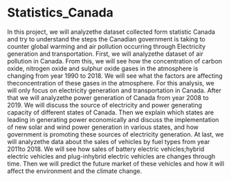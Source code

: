 # Statistics_Canada
In  this  project,  we  will analyzethe  dataset collected  form  statistic  Canada  and  try  to understand the steps the Canadian government   is   taking   to   counter   global warming and air pollution occurring through Electricity generation and transportation. First,  we  will analyzethe  dataset  of  air pollution  in  Canada.  From  this,  we  will  see how   the   concentration   of   carbon   oxide, nitrogen oxide and sulphur oxide gases in the atmosphere  is  changing  from  year  1990  to 2018.   We   will   see   what   the   factors   are affecting  theconcentration  of  these  gases  in the  atmosphere.  For  this  analysis,  we  will only   focus   on   electricity   generation   and transportation in Canada. After   that   we   will analyzethe   power generation  of  Canada  from  year  2008  to 2019.    We    will    discuss    the    source    of electricity  and  power  generating  capacity  of different  states  of  Canada.  Then  we  explain which states are leading in generating power economically and discuss the implementation of  new  solar  and  wind  power  generation  in various   states,   and   how   government   is promoting    these    sources    of    electricity generation. At  last,  we  will analyzethe  data  about  the sales of vehicles by fuel types from year 2011to  2018.  We  will  see  how  sales  of  battery electric vehicles;hybrid electric vehicles and plug-inhybrid  electric  vehicles  are  changes through time. Then we will predict the future market of these vehicles and how it will affect the environment and the climate change.
